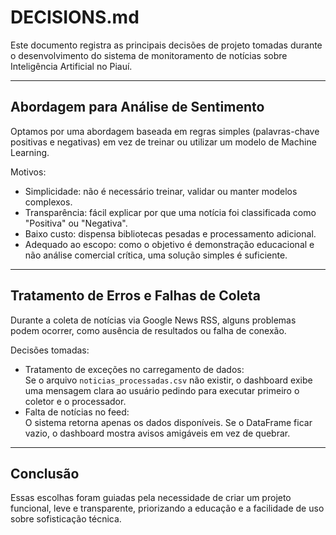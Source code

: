 # DECISIONS.md

Este documento registra as principais decisões de projeto tomadas durante o desenvolvimento do sistema de monitoramento de notícias sobre Inteligência Artificial no Piauí.

---

## Abordagem para Análise de Sentimento

Optamos por uma abordagem baseada em regras simples (palavras-chave positivas e negativas) em vez de treinar ou utilizar um modelo de Machine Learning.

Motivos:

- Simplicidade: não é necessário treinar, validar ou manter modelos complexos.
- Transparência: fácil explicar por que uma notícia foi classificada como "Positiva" ou "Negativa".
- Baixo custo: dispensa bibliotecas pesadas e processamento adicional.
- Adequado ao escopo: como o objetivo é demonstração educacional e não análise comercial crítica, uma solução simples é suficiente.

---

## Tratamento de Erros e Falhas de Coleta

Durante a coleta de notícias via Google News RSS, alguns problemas podem ocorrer, como ausência de resultados ou falha de conexão.

Decisões tomadas:

- Tratamento de exceções no carregamento de dados:  
  Se o arquivo `noticias_processadas.csv` não existir, o dashboard exibe uma mensagem clara ao usuário pedindo para executar primeiro o coletor e o processador.
- Falta de notícias no feed:  
  O sistema retorna apenas os dados disponíveis. Se o DataFrame ficar vazio, o dashboard mostra avisos amigáveis em vez de quebrar.

---

## Conclusão

Essas escolhas foram guiadas pela necessidade de criar um projeto funcional, leve e transparente, priorizando a educação e a facilidade de uso sobre sofisticação técnica.
